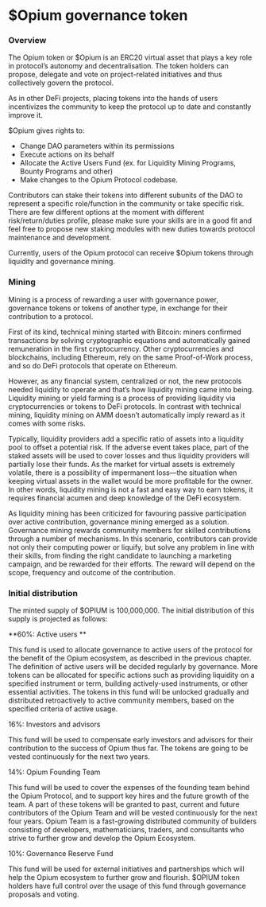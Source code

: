 # $Opium governance token

### Overview

The Opium token or $Opium is an ERC20 virtual asset that plays a key role in protocol’s autonomy and decentralisation. The token holders can propose, delegate and vote on project-related initiatives and thus collectively govern the protocol.

As in other DeFi projects, placing tokens into the hands of users incentivizes the community to keep the protocol up to date and constantly improve it.

$Opium gives rights to:&#x20;

* Change DAO parameters within its permissions&#x20;
* Execute actions on its behalf&#x20;
* Allocate the Active Users Fund (ex. for Liquidity Mining Programs, Bounty Programs and other)&#x20;
* Make changes to the Opium Protocol codebase.&#x20;

Contributors can stake their tokens into different subunits of the DAO to represent a specific role/function in the community or take specific risk. There are few different options at the moment with different risk/return/duties profile, please make sure your skills are in a good fit and feel free to propose new staking modules with new duties towards protocol maintenance and development.

Currently, users of the Opium protocol can receive $Opium tokens through liquidity and governance mining.

### Mining

Mining is a process of rewarding a user with governance power, governance tokens or tokens of another type, in exchange for their contribution to a protocol.

First of its kind, technical mining started with Bitcoin: miners confirmed transactions by solving cryptographic equations and automatically gained remuneration in the first cryptocurrency. Other cryptocurrencies and blockchains, including Ethereum, rely on the same Proof-of-Work process, and so do DeFi protocols that operate on Ethereum.

However, as any financial system, centralized or not, the new protocols needed liquidity to operate and that’s how liquidity mining came into being. Liquidity mining or yield farming is a process of providing liquidity via cryptocurrencies or tokens to DeFi protocols. In contrast with technical mining, liquidity mining on AMM doesn’t automatically imply reward as it comes with some risks.

Typically, liquidity providers add a specific ratio of assets into a liquidity pool to offset a potential risk. If the adverse event takes place, part of the staked assets will be used to cover losses and thus liquidity providers will partially lose their funds. As the market for virtual assets is extremely volatile, there is a possibility of impermanent loss—the situation when keeping virtual assets in the wallet would be more profitable for the owner. In other words, liquidity mining is not a fast and easy way to earn tokens, it requires financial acumen and deep knowledge of the DeFi ecosystem.

As liquidity mining has been criticized for favouring passive participation over active contribution, governance mining emerged as a solution. Governance mining rewards community members for skilled contributions through a number of mechanisms. In this scenario, contributors can provide not only their computing power or liquify, but solve any problem in line with their skills, from finding the right candidate to launching a marketing campaign, and be rewarded for their efforts. The reward will depend on the scope, frequency and outcome of the contribution.

### Initial distribution&#x20;

The minted supply of $OPIUM is 100,000,000. The initial distribution of this supply is projected as follows:

**60%: Active users **

This fund is used to allocate governance to active users of the protocol for the benefit of the Opium ecosystem, as described in the previous chapter. The definition of active users will be decided regularly by governance. More tokens can be allocated for specific actions such as providing liquidity on a specified instrument or term, building actively-used instruments, or other essential activities. The tokens in this fund will be unlocked gradually and distributed retroactively to active community members, based on the specified criteria of active usage.

16%: Investors and advisors&#x20;

This fund will be used to compensate early investors and advisors for their contribution to the success of Opium thus far. The tokens are going to be vested continuously for the next two years.

14%: Opium Founding Team&#x20;

This fund will be used to cover the expenses of the founding team behind the Opium Protocol, and to support key hires and the future growth of the team. A part of these tokens will be granted to past, current and future contributors of the Opium Team and will be vested continuously for the next four years. Opium Team is a fast-growing distributed community of builders consisting of developers, mathematicians, traders, and consultants who strive to further grow and develop the Opium Ecosystem.

10%: Governance Reserve Fund&#x20;

This fund will be used for external initiatives and partnerships which will help the Opium ecosystem to further grow and flourish. $OPIUM token holders have full control over the usage of this fund through governance proposals and voting.
